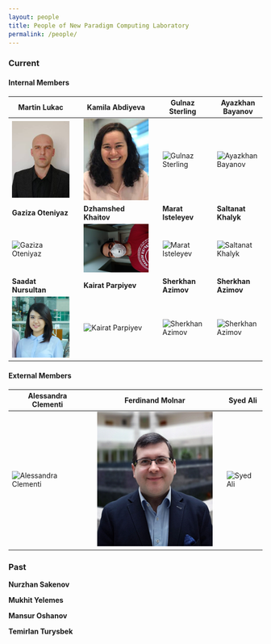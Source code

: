 ```yaml
---
layout: people
title: People of New Paradigm Computing Laboratory
permalink: /people/
---
```


<h3>Current</h3>

<h4>Internal Members</h4>


| Martin Lukac |   | Kamila Abdiyeva |   | Gulnaz Sterling |   | Ayazkhan Bayanov |
|  ----  | ---- | ----  | ---- | ----  | ---- | ----  |
| ![Martin Lukac](/images/lukac.jpg)| | ![Kamila Abdiyeva](/images/kamila.png) | | ![Gulnaz Sterling](/images/yourimage.png)  | | ![Ayazkhan Bayanov](/images/yourimage.png)  | 
|  **Gaziza Oteniyaz**  |  | **Dzhamshed Khaitov** |  | **Marat Isteleyev**  | | **Saltanat Khalyk** |
|  ![Gaziza Oteniyaz](/images/yourimage.png)  | | ![Dzhamshed Khaitov](/images/dzhamshed1.png)  |  | ![Marat Isteleyev](/images/yourimage.png)  |  | ![Saltanat Khalyk](/images/yourimage.png)  |
| **Saadat Nursultan** |  | **Kairat Parpiyev**  |  | **Sherkhan Azimov** |  | **Sherkhan Azimov** |
| ![Saadat Nursultan](/images/saadat1.png)  | | ![Kairat Parpiyev](/images/yourimage.png) | | ![Sherkhan Azimov](/images/yourimage.png) | | ![Sherkhan Azimov](/images/yourimage.png) |


<h4>External Members</h4>

| Alessandra Clementi |   | Ferdinand Molnar |  | Syed Ali |
|  ----  | ---- | ----  | ---- | ----  |
| ![Alessandra Clementi](/images/yourimage.png)  |  | ![Ferdinand Molnar](/images/ferdinand.png)  |  | ![Syed Ali](/images/yourimage.png)  |


<h3>Past</h3>

 **Nurzhan Sakenov** 

 **Mukhit Yelemes** 

 **Mansur Oshanov** 

 **Temirlan Turysbek** 
